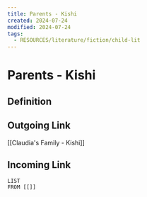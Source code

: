 ```yaml
---
title: Parents - Kishi
created: 2024-07-24
modified: 2024-07-24
tags:
  - RESOURCES/literature/fiction/child-lit
---
```

# Parents - Kishi
## Definition

## Outgoing Link
[[Claudia's Family - Kishi]]
## Incoming Link
```dataview
LIST
FROM [[]]
``` 
